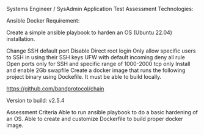 Systems Engineer / SysAdmin Application Test
Assessment Technologies:

Ansible
Docker
Requirement:

Create a simple ansible playbook to harden an OS (Ubuntu 22.04) installation.

Change SSH default port
Disable Direct root login
Only allow specific users to SSH in using their SSH keys
UFW with default incoming deny all rule
Open ports only for SSH and specific range of 1000-2000 tcp only
Install and enable 2Gb swapfile
Create a docker image that runs the following project binary using Dockefile. It must be able to build locally.

https://github.com/bandprotocol/chain

Version to build: v2.5.4

Assessment Criteria
Able to run ansible playbook to do a basic hardening of an OS.
Able to create and customize Dockerfile to build proper docker image.

